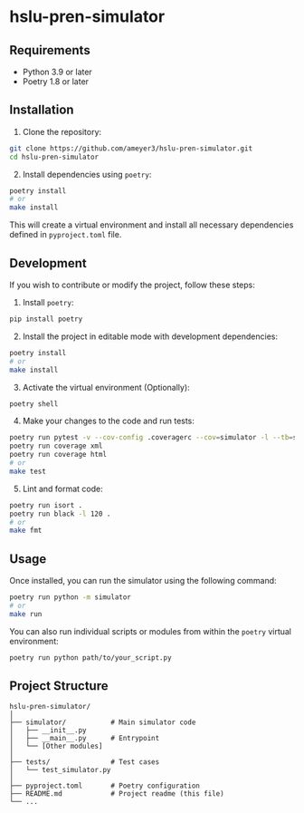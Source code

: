 # hslu-pren-simulator

## Requirements

- Python 3.9 or later
- Poetry 1.8 or later

## Installation

1. Clone the repository:
```bash
git clone https://github.com/ameyer3/hslu-pren-simulator.git
cd hslu-pren-simulator
```

2. Install dependencies using `poetry`:
```bash
poetry install
# or
make install
```

This will create a virtual environment and install all necessary dependencies defined in `pyproject.toml` file.

## Development
If you wish to contribute or modify the project, follow these steps:

1. Install `poetry`:
```bash
pip install poetry
```

2. Install the project in editable mode with development dependencies:
```bash
poetry install
# or
make install
```

3. Activate the virtual environment (Optionally):
```bash
poetry shell
```

4. Make your changes to the code and run tests:
```bash
poetry run pytest -v --cov-config .coveragerc --cov=simulator -l --tb=short --maxfail=1 tests/
poetry run coverage xml
poetry run coverage html
# or
make test
```

5. Lint and format code:
```bash
poetry run isort .
poetry run black -l 120 .
# or
make fmt
```

## Usage
Once installed, you can run the simulator using the following command:
```bash
poetry run python -m simulator
# or
make run
```

You can also run individual scripts or modules from within the `poetry` virtual environment:
```bash
poetry run python path/to/your_script.py
```

## Project Structure
```
hslu-pren-simulator/
│
├── simulator/           # Main simulator code
│   ├── __init__.py
│   ├── __main__.py      # Entrypoint
│   └── [Other modules]
│
├── tests/               # Test cases
│   └── test_simulator.py
│
├── pyproject.toml       # Poetry configuration
├── README.md            # Project readme (this file)
└── ...
```